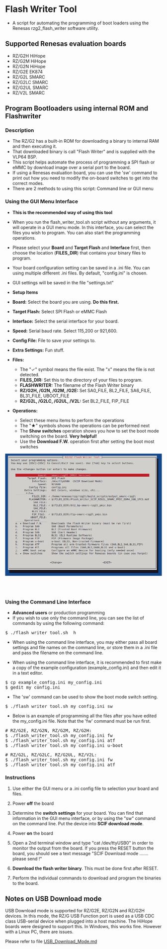 # Flash Writer Tool
* A script for automating the programming of boot loaders using the Renesas rzg2_flash_writer software utility.

## Supported Renesas evaluation boards
* RZ/G2H HiHope
* RZ/G2M HiHope
* RZ/G2N HiHope
* RZ/G2E EK874
* RZ/G2L SMARC
* RZ/G2LC SMARC
* RZ/G2UL SMARC
* RZ/V2L SMARC

## Program Bootloaders using internal ROM and Flashwriter

### Description
* The RZ/G2 has a built-in ROM for downloading a binary to internal RAM and then executing it.
* That downloaded binary is call "Flash Writer" and is supplied with the VLP64 BSP.
* This script helps automate the process of programming a SPI flash or eMMC by download image over a serial port to the board.
* If using a Renesas evaluation board, you can use the 'sw' command to print out how you need to modify the on-board switches to get into the correct modes.
* There are 2 methods to using this script: Command line or GUI menu

### Using the GUI Menu Interface

* **This is the recommended way of using this tool**
* When you run the flash\_writer\_tool.sh script without any arguments, it will operate in a GUI menu mode. In this interface, you can select the files you wish to program. You can also start the programming operations.
* Please select your **Board** and **Target Flash**  and **Interface** first, then choose the location (**FILES_DIR**) that contains your binary files to program.
* Your board configuration setting can be saved in a .ini file. You can using multiple different .ini files. By default, "config.ini" is chosen.
* GUI settings will be saved in the file "settings.txt"


* **Setup Items**
 * **Board:** Select the board you are using. **Do this first.**
 * **Target Flash:** Select SPI Flash or eMMC Flash
 * **Interface:** Select the serial interface for your board.
 * **Speed:** Serial baud rate. Select 115,200 or 921,600.
 * **Config File:** File to save your settings to.
 * **Extra Settings:** Fun stuff.
* **Files:**
  * The "✓" symbol means the file exist. The "x" means the file is not detected.
  * **FILES_DIR:** Set this to the directory of your files to program.
  * **FLASHWRITER:** The filename of the Flash Writer binary
  * **RZ/G2H, /G2N, /G2M, /G2E:** Set SA0\_FILE, BL2\_FILE, SA6\_FILE, BL31\_FILE, UBOOT\_FILE
  * **RZ/G2L, /G2LC, /G2UL, /V2L:** Set BL2\_FILE, FIP\_FILE
* **Operations:**
  * Select these menu items to perform the operations
  * The "★" symbols shows the operations can be performed next
  * The **Show switches** operation shows you how to set the boot mode switching on the board. **Very helpful!**
  * Use the **Download F.W.** operation first after setting the boot most switches

![name](gui.png?raw=true)

<br>

<br>

### Using the Command Line Interface
* **Advanced users** or production programming
* If you wish to use only the command line, you can see the list of commands by using the following command:

<pre>
$ ./flash_writer_tool.sh  h
</pre>

* When using the command line interface, you may either pass all board settings and file names on the command line, or store them in a .ini file and pass the filename on the command line.

* When using the command line interface, it is recommended to first make a copy of the example configuration (example_config.ini) and then edit it in a text editor.

<pre>
$ cp example_config.ini my_config.ini
$ gedit my_config.ini
</pre>

* The 'sw' command can be used to show the boot mode switch setting.
<pre>
$ ./flash_writer_tool.sh my_config.ini sw
</pre>

* Below is an example of programming all the files after you have edited the my_config.ini file. Note that the 'fw' command must be run first.
<pre>
# RZ/G2E, RZ/G2N, RZ/G2M, RZ/G2H:
$ ./flash_writer_tool.sh my_config.ini fw
$ ./flash_writer_tool.sh my_config.ini atf
$ ./flash_writer_tool.sh my_config.ini u-boot
</pre>
<pre>
# RZ/G2L, RZ/G2LC, RZ/G2UL, RZ/V2L:
$ ./flash_writer_tool.sh my_config.ini fw
$ ./flash_writer_tool.sh my_config.ini atf
</pre>

### Instructions
1. Use either the GUI menu or a .ini config file to selection your board and files.

2. Power **off** the board

3. Determine the **switch settings** for your board. You can find that information in the GUI menu interface, or by using the "sw" command on the command line. Put the device into **SCIF download mode**.

4. Power **on** the board

5. Open a 2nd terminal window and type "cat /dev/ttyUSB0" in order to monitor the output from the board. If you press the RESET button the board, you should see a text message "SCIF Download mode .......  please send !"

6. **Download the flash writer binary**. This must be done first after RESET.

7. Perform the individual commands to download and program the binaries to the board.

## Notes on USB Download mode
USB Download mode is supported for RZ/G2E, RZ/G2N and RZ/G2H devices.
In this mode, the RZ/G USB Function port is used as a USB CDC class USB-serial device when plugged into a host machine.
The HiHope boards were designed to support this.
In Windows, this works fine. However with a Linux PC, there are issues.

Please refer to file [USB_Download_Mode.md](USB_Download_Mode.md)
